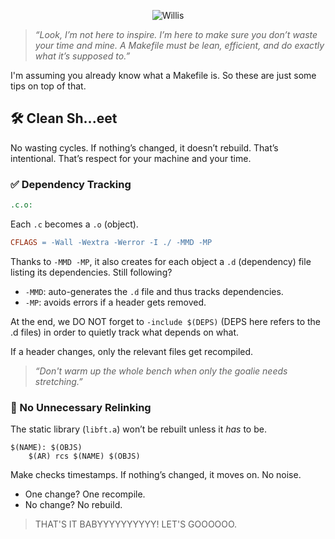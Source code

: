 <p align="center">
  <img src="https://i.imgur.com/kZg8Wf0.png" alt="Willis">
</p>

> *“Look, I’m not here to inspire. I’m here to make sure you don’t waste your time and mine. A Makefile must be lean, efficient, and do exactly what it’s supposed to.”*

I'm assuming you already know what a Makefile is. So these are just some tips on top of that.

## 🛠️ Clean Sh...eet

No wasting cycles. If nothing’s changed, it doesn’t rebuild. That’s intentional. That’s respect for your machine and your time.

### ✅ Dependency Tracking

```makefile
.c.o:
```
Each `.c` becomes a `.o` (object).
<br>
```makefile
CFLAGS = -Wall -Wextra -Werror -I ./ -MMD -MP
```
Thanks to `-MMD -MP`, it also creates for each object a `.d` (dependency) file listing its dependencies. Still following?

* `-MMD`: auto-generates the `.d` file and thus tracks dependencies.
* `-MP`: avoids errors if a header gets removed.

At the end, we DO NOT forget to `-include $(DEPS)` (DEPS here refers to the .d files) in order to quietly track what depends on what.

If a header changes, only the relevant files get recompiled.

> *“Don't warm up the whole bench when only the goalie needs stretching.”*

### 🔁 No Unnecessary Relinking

The static library (`libft.a`) won’t be rebuilt unless it *has* to be.

```make
$(NAME): $(OBJS)
	$(AR) rcs $(NAME) $(OBJS)
```

Make checks timestamps. If nothing’s changed, it moves on. No noise.

* One change? One recompile.
* No change? No rebuild.

> THAT'S IT BABYYYYYYYYYY! LET'S GOOOOOO.

